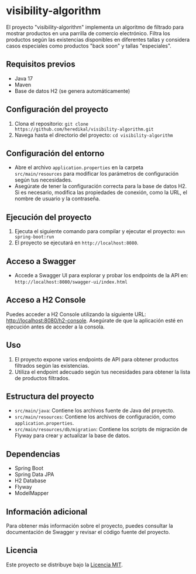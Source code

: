 # visibility-algorithm

El proyecto "visibility-algorithm" implementa un algoritmo de filtrado para mostrar productos en una parrilla de comercio electrónico. Filtra los productos según las existencias disponibles en diferentes tallas y considera casos especiales como productos "back soon" y tallas "especiales".

## Requisitos previos

- Java 17
- Maven
- Base de datos H2 (se genera automáticamente)

## Configuración del proyecto

1. Clona el repositorio: `git clone https://github.com/heredikal/visibility-algorithm.git`
2. Navega hasta el directorio del proyecto: `cd visibility-algorithm`

## Configuración del entorno

- Abre el archivo `application.properties` en la carpeta `src/main/resources` para modificar los parámetros de configuración según tus necesidades.
- Asegúrate de tener la configuración correcta para la base de datos H2. Si es necesario, modifica las propiedades de conexión, como la URL, el nombre de usuario y la contraseña.

## Ejecución del proyecto

1. Ejecuta el siguiente comando para compilar y ejecutar el proyecto: `mvn spring-boot:run`
2. El proyecto se ejecutará en `http://localhost:8080`.

## Acceso a Swagger

- Accede a Swagger UI para explorar y probar los endpoints de la API en: `http://localhost:8080/swagger-ui/index.html`

## Acceso a H2 Console

Puedes acceder a H2 Console utilizando la siguiente URL: [http://localhost:8080/h2-console](http://localhost:8080/h2-console). Asegúrate de que la aplicación esté en ejecución antes de acceder a la consola.

## Uso

1. El proyecto expone varios endpoints de API para obtener productos filtrados según las existencias.
2. Utiliza el endpoint adecuado según tus necesidades para obtener la lista de productos filtrados.

## Estructura del proyecto

- `src/main/java`: Contiene los archivos fuente de Java del proyecto.
- `src/main/resources`: Contiene los archivos de configuración, como `application.properties`.
- `src/main/resources/db/migration`: Contiene los scripts de migración de Flyway para crear y actualizar la base de datos.

## Dependencias

- Spring Boot
- Spring Data JPA
- H2 Database
- Flyway
- ModelMapper

## Información adicional

Para obtener más información sobre el proyecto, puedes consultar la documentación de Swagger y revisar el código fuente del proyecto.

## Licencia

Este proyecto se distribuye bajo la [Licencia MIT](https://opensource.org/licenses/MIT).
